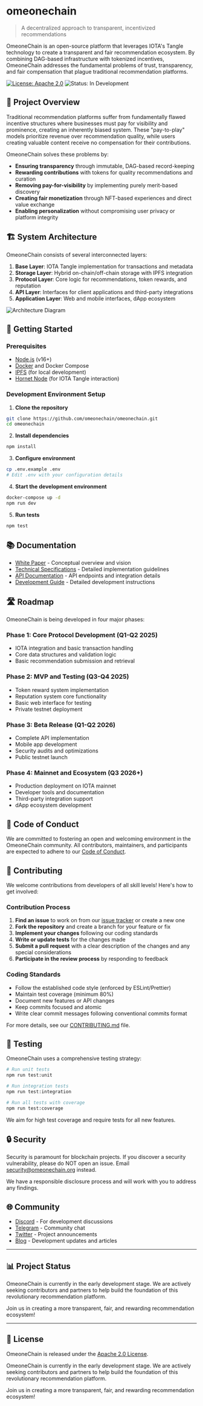 # omeonechain

> A decentralized approach to transparent, incentivized recommendations

OmeoneChain is an open-source platform that leverages IOTA's Tangle technology to create a transparent and fair recommendation ecosystem. By combining DAG-based infrastructure with tokenized incentives, OmeoneChain addresses the fundamental problems of trust, transparency, and fair compensation that plague traditional recommendation platforms.

[![License: Apache 2.0](https://img.shields.io/badge/License-Apache%202.0-blue.svg)](https://opensource.org/licenses/Apache-2.0)
![Status: In Development](https://img.shields.io/badge/Status-In%20Development-yellow)

## 🌟 Project Overview

Traditional recommendation platforms suffer from fundamentally flawed incentive structures where businesses must pay for visibility and prominence, creating an inherently biased system. These "pay-to-play" models prioritize revenue over recommendation quality, while users creating valuable content receive no compensation for their contributions.

OmeoneChain solves these problems by:

- **Ensuring transparency** through immutable, DAG-based record-keeping
- **Rewarding contributions** with tokens for quality recommendations and curation
- **Removing pay-for-visibility** by implementing purely merit-based discovery
- **Creating fair monetization** through NFT-based experiences and direct value exchange
- **Enabling personalization** without compromising user privacy or platform integrity

## 🏗️ System Architecture

OmeoneChain consists of several interconnected layers:

1. **Base Layer**: IOTA Tangle implementation for transactions and metadata
2. **Storage Layer**: Hybrid on-chain/off-chain storage with IPFS integration
3. **Protocol Layer**: Core logic for recommendations, token rewards, and reputation
4. **API Layer**: Interfaces for client applications and third-party integrations
5. **Application Layer**: Web and mobile interfaces, dApp ecosystem

![Architecture Diagram](./docs/images/architecture.png)
<!-- Note: This is a placeholder for future diagram -->

## 🚀 Getting Started

### Prerequisites

- [Node.js](https://nodejs.org/) (v16+)
- [Docker](https://www.docker.com/) and Docker Compose
- [IPFS](https://ipfs.io/) (for local development)
- [Hornet Node](https://wiki.iota.org/hornet/welcome/) (for IOTA Tangle interaction)

### Development Environment Setup

1. **Clone the repository**

```bash
git clone https://github.com/omeonechain/omeonechain.git
cd omeonechain
```

2. **Install dependencies**

```bash
npm install
```

3. **Configure environment**

```bash
cp .env.example .env
# Edit .env with your configuration details
```

4. **Start the development environment**

```bash
docker-compose up -d
npm run dev
```

5. **Run tests**

```bash
npm test
```

## 📚 Documentation

- [White Paper](./docs/whitepaper.pdf) - Conceptual overview and vision
- [Technical Specifications](./docs/technical-specs.md) - Detailed implementation guidelines
- [API Documentation](./docs/api/README.md) - API endpoints and integration details
- [Development Guide](./docs/development-guide.md) - Detailed development instructions

## 🛣️ Roadmap

OmeoneChain is being developed in four major phases:

### Phase 1: Core Protocol Development (Q1-Q2 2025)
- IOTA integration and basic transaction handling
- Core data structures and validation logic
- Basic recommendation submission and retrieval

### Phase 2: MVP and Testing (Q3-Q4 2025)
- Token reward system implementation
- Reputation system core functionality
- Basic web interface for testing
- Private testnet deployment

### Phase 3: Beta Release (Q1-Q2 2026)
- Complete API implementation
- Mobile app development
- Security audits and optimizations
- Public testnet launch

### Phase 4: Mainnet and Ecosystem (Q3 2026+)
- Production deployment on IOTA mainnet
- Developer tools and documentation
- Third-party integration support
- dApp ecosystem development

## 📜 Code of Conduct

We are committed to fostering an open and welcoming environment in the OmeoneChain community. All contributors, maintainers, and participants are expected to adhere to our [Code of Conduct](./CODE_OF_CONDUCT.md).

## 🤝 Contributing

We welcome contributions from developers of all skill levels! Here's how to get involved:

### Contribution Process

1. **Find an issue** to work on from our [issue tracker](https://github.com/omeonechain/omeonechain/issues) or create a new one
2. **Fork the repository** and create a branch for your feature or fix
3. **Implement your changes** following our coding standards
4. **Write or update tests** for the changes made
5. **Submit a pull request** with a clear description of the changes and any special considerations
6. **Participate in the review process** by responding to feedback

### Coding Standards

- Follow the established code style (enforced by ESLint/Prettier)
- Maintain test coverage (minimum 80%)
- Document new features or API changes
- Keep commits focused and atomic
- Write clear commit messages following conventional commits format

For more details, see our [CONTRIBUTING.md](./CONTRIBUTING.md) file.

## 🧪 Testing

OmeoneChain uses a comprehensive testing strategy:

```bash
# Run unit tests
npm run test:unit

# Run integration tests
npm run test:integration

# Run all tests with coverage
npm run test:coverage
```

We aim for high test coverage and require tests for all new features.

## 🔒 Security

Security is paramount for blockchain projects. If you discover a security vulnerability, please do NOT open an issue. Email [security@omeonechain.org](mailto:security@omeonechain.org) instead.

We have a responsible disclosure process and will work with you to address any findings.

## 🌐 Community

- [Discord](https://discord.gg/omeonechain) - For development discussions
- [Telegram](https://t.me/omeonechain) - Community chat
- [Twitter](https://twitter.com/omeonechain) - Project announcements
- [Blog](https://blog.omeonechain.org) - Development updates and articles



---

## 📊 Project Status

OmeoneChain is currently in the early development stage. We are actively seeking contributors and partners to help build the foundation of this revolutionary recommendation platform.

Join us in creating a more transparent, fair, and rewarding recommendation ecosystem!

---

## 📄 License

OmeoneChain is released under the [Apache 2.0 License](./LICENSE).

OmeoneChain is currently in the early development stage. We are actively seeking contributors and partners to help build the foundation of this revolutionary recommendation platform.

Join us in creating a more transparent, fair, and rewarding recommendation ecosystem!
